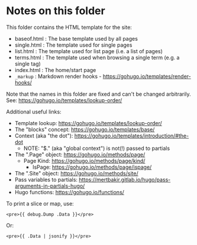 # Notes on this folder

This folder contains the HTML template for the site:

* baseof.html : The base template used by all pages
* single.html : The template used for single pages
* list.html : The template used for list page (i.e. a list of pages)
* terms.html : The template used when browsing a single term (e.g. a single tag)
* index.html : The home/start page
* `_markup` : Markdown render hooks - <https://gohugo.io/templates/render-hooks/>

Note that the names in this folder are fixed and can't be changed arbitrarily. See: <https://gohugo.io/templates/lookup-order/>

Additional useful links:

* Template lookup: https://gohugo.io/templates/lookup-order/
* The "blocks" concept: https://gohugo.io/templates/base/
* Context (aka "the dot"): https://gohugo.io/templates/introduction/#the-dot
  * NOTE: "$." (aka "global context") is not(!) passed to partials
* The ".Page" object: https://gohugo.io/methods/page/
  * Page Kind: https://gohugo.io/methods/page/kind/
    * IsPage: https://gohugo.io/methods/page/ispage/
* The ".Site" object: https://gohugo.io/methods/site/
* Pass variables to partials: https://mertbakir.gitlab.io/hugo/pass-arguments-in-partials-hugo/
* Hugo functions: https://gohugo.io/functions/

To print a slice or map, use:

    <pre>{{ debug.Dump .Data }}</pre>

Or:

    <pre>{{ .Data | jsonify }}</pre>
